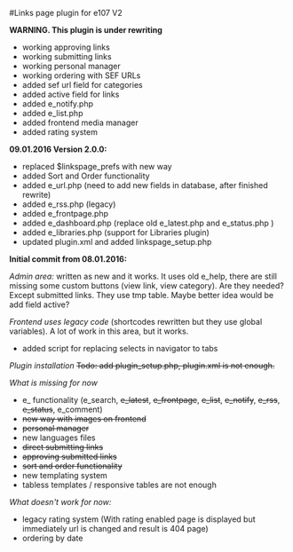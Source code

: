 #Links page plugin for e107 V2

**WARNING. This plugin is under rewriting** 


- working approving links
- working submitting links
- working personal manager
- working ordering with SEF URLs
- added sef url field for categories
- added active field for links
- added e_notify.php 
- added e_list.php 
- added frontend media manager
- added rating system


**09.01.2016 Version 2.0.0:** 

- replaced $linkspage_prefs with new way
- added Sort and Order functionality
- added e_url.php  (need to add new fields in database, after finished rewrite) 
- added e_rss.php  (legacy)
- added e_frontpage.php
- added e_dashboard.php (replace old e_latest.php and e_status.php )
- added e_libraries.php (support for Libraries plugin)
- updated plugin.xml and added linkspage_setup.php

**Initial commit from 08.01.2016:** 

*Admin area:*
written as new and it works. It uses old e_help, there are still missing some custom buttons (view link, view category). Are they needed?
Except submitted links. They use tmp table. Maybe better idea would be add field active?  

*Frontend uses legacy code* 
(shortcodes rewritten but they use global variables). A lot of work in this area, but it works.
- added script for replacing selects in navigator to tabs

*Plugin installation*
~~Todo: add plugin_setup.php, plugin.xml is not enough.~~ 
 
*What is missing for now*
- e_ functionality (e_search, ~~e_latest~~, ~~e_frontpage~~,  ~~e_list~~, ~~e_notify~~, ~~e_rss~~, ~~e_status~~, e_comment)
- ~~new way with images on frontend~~
- ~~personal manager~~
- new languages files
- ~~direct submitting links~~
- ~~approving submitted links~~ 
- ~~sort and order functionality~~
- new templating system
- tabless templates / responsive tables are not enough

*What doesn't work for now:*
- legacy rating system (With rating enabled page is displayed but immediately url is changed and result is 404 page)
- ordering by date





